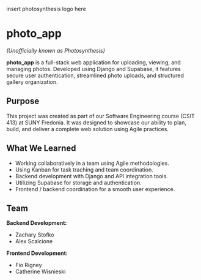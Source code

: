 insert photosynthesis logo here

# photo_app  
*(Unofficially known as Photosynthesis)*

**photo_app** is a full-stack web application for uploading, viewing, and managing photos. Developed using Django and Supabase, it features secure user authentication, streamlined photo uploads, and structured gallery organization.

## Purpose

This project was created as part of our Software Engineering course (CSIT 413) at SUNY Fredonia. It was designed to showcase our ability to plan, build, and deliver a complete web solution using Agile practices.

## What We Learned

- Working collaboratively in a team using Agile methodologies.
- Using Kanban for task traching and team coordination. 
- Backend development with Django and API integration tools.
- Utilizing Supabase for storage and authentication.
- Frontend / backend coordination for a smooth user experience. 

## Team

**Backend Development:**
- Zachary Stofko
- Alex Scalcione

**Frontend Development:**
- Fio Rigney
- Catherine Wisnieski
